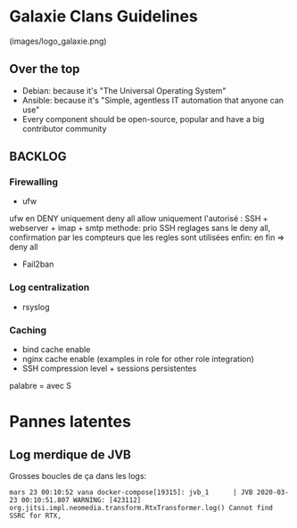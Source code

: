 # Galaxie Clans Guidelines

(images/logo_galaxie.png)

## Over the top

* Debian: because it's "The Universal Operating System"
* Ansible: because it's "Simple, agentless IT automation that anyone can use"
* Every component should be open-source, popular and have a big contributor community

## BACKLOG

### Firewalling

* ufw

ufw en DENY uniquement
deny all
allow uniquement l'autorisé : SSH + webserver + imap + smtp
methode:
  prio SSH
  reglages sans le deny all, confirmation par les compteurs que les regles sont utilisées
  enfin: en fin => deny all

* Fail2ban

### Log centralization
* rsyslog

### Caching

* bind cache enable
* nginx cache enable (examples in role for other role integration)
* SSH compression level + sessions persistentes




palabre = avec S



# Pannes latentes
## Log merdique de JVB

Grosses boucles de ça dans les logs:
```
mars 23 00:10:52 vana docker-compose[19315]: jvb_1      | JVB 2020-03-23 00:10:51.807 WARNING: [423112] org.jitsi.impl.neomedia.transform.RtxTransformer.log() Cannot find SSRC for RTX,
```
